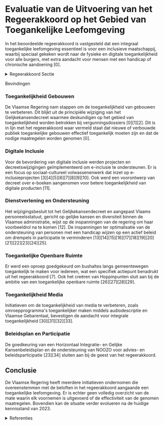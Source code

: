 # Evaluatie van de Uitvoering van het Regeerakkoord op het Gebied van Toegankelijke Leefomgeving

In het beoordeelde regeerakkoord is vastgesteld dat een integraal toegankelijke leefomgeving essentieel is voor een inclusieve maatschappij, waarbij speciaal gekeken wordt naar de fysieke en digitale toegankelijkheid voor alle burgers, met extra aandacht voor mensen met een handicap of chronische aandoening \[0\].

<details>
        <summary>Regeerakkoord Sectie </summary>
        <p>3.2.4 Toegankelijke leefomgeving Een integraal toegankelijke leefomgeving is de sleutel tot een maatschappij waarin iedereen gelijke kansen heeft. We kiezen voor een inclusieve maatschappij, met oog voor de fysieke en digitale administratieve toeganke-lijkheid voor alle burgers en met gespeciali-seerde dienstverlening op maat voor mensen met een handicap of chronische aandoening. Het gaat daarbij dus niet alleen om personen met een handicap, maar ook oudere mensen, mensen met een tijdelijke handicap of ouders met een kinderwagen. De Vlaamse overheid zet zelf de toon door vanuit de verschillende beleidsdomeinen gerichte, coherente ambities voorop te stellen en integrale toegankelijk-heid, niet in het minst van personen met een handicap, als absolute kwaliteitsvoorwaarde in te schrijven binnen het beleid. Zo wordt het een automatisme binnen de werking van alle Vlaamse beleidsdomeinen. We vervullen als overheid hierbij een voorbeeldrol door onze dienstverlening, zowel fysiek als digitaal, integraal toegankelijk te maken en te ontdoen van drempels die participatie in de weg staan. Ook gemeenten stimuleren we om een integraal toegankelijkheidsbeleid te voeren. Inter is hierbij de partner om dit mee te realiseren. Op basis van de lopende evalu-atie bekijken we of en hoe we de werking van Inter kunnen optimaliseren. We gaan ook na hoe er beter gegarandeerd kan worden dat nieuwe of verbouwde publiek toegankelijke gebouwen effectief toegankelijk zijn en nemen de nodige maatregelen. </p>
        </details> 

Bevindingen

### Toegankelijkheid Gebouwen

De Vlaamse Regering nam stappen om de toegankelijkheid van gebouwen te verbeteren. Dit blijkt uit de principiële wijziging van het Gelijkekansendecreet waarmee deskundigen op het gebied van toegankelijkheid worden betrokken bij vergunningsdossiers \[0\]\[1\]\[2\]. Dit is in lijn met het regeerakkoord waar vermeld staat dat nieuwe of verbouwde publiek toegankelijke gebouwen effectief toegankelijk moeten zijn en dat de nodige maatregelen worden genomen \[0\].

### Digitale Inclusie

Voor de bevordering van digitale inclusie werden projecten en decreetswijzigingen geïmplementeerd om e-inclusie te ondersteunen. Er is een focus op sociaal-cultureel volwassenenwerk dat inzet op e-inclusieprojecten \[3\]\[4\]\[5\]\[6\]\[7\]\[8\]\[9\]\[10\]. Ook werd een voorontwerp van decreet over e-boeken aangenomen voor betere toegankelijkheid van digitale producten \[11\].

### Dienstverlening en Ondersteuning

Het wijzigingsbesluit tot het Gelijkekansendecreet en aangepast Vlaams personeelsstatuut, gericht op gelijke kansen en diversiteit binnen de Vlaamse administratie, wijst op de inspanningen van de regering om haar voorbeeldrol na te komen \[12\]. De inspanningen ter optimalisatie van de ondersteuning van personen met een handicap wijzen op een actief beleid om drempels in participatie te verminderen \[13\]\[14\]\[15\]\[16\]\[17\]\[18\]\[19\]\[20\]\[21\]\[22\]\[23\]\[24\]\[25\].

### Toegankelijke Openbare Ruimte

Er werd een oproep goedgekeurd om bushaltes langs gemeentewegen toegankelijk te maken voor iedereen, wat een specifiek actiepunt benadrukt uit het regeerakkoord \[7\]. Ook het creëren van Hoppinpunten sluit aan bij de ambitie van een toegankelijke openbare ruimte \[26\]\[27\]\[28\]\[29\].

### Toegankelijkheid Media

Initiatieven om de toegankelijkheid van media te verbeteren, zoals omroepprogramma's toegankelijker maken middels audiodescriptie en Vlaamse Gebarentaal, bevestigen de aandacht voor integrale toegankelijkheid \[30\]\[31\]\[32\]\[33\].

### Beleidsplan en Participatie

De goedkeuring van een Horizontaal Integratie- en Gelijke Kansenbeleidsplan en de ondersteuning van NOOZO voor advies- en beleidsparticipatie \[23\]\[34\] sluiten aan bij de geest van het regeerakkoord.

## Conclusie

De Vlaamse Regering heeft meerdere initiatieven ondernomen die overeenstemmen met de beloften in het regeerakkoord aangaande een toegankelijke leefomgeving. Er is echter geen volledig overzicht van de mate waarin elk voornemen is uitgevoerd of de effectiviteit van de genomen maatregelen. Bovendien kan de situatie verder evolueren na de huidige kennisstand van 2023.

<details>
        <summary> Referenties</summary>
        **[\[0\]](http://themis.vlaanderen.be/id/nieuwsbericht/651AD51951A2D987E57E30E1)** : **(2023-10-06)** Wijziging Gelijkekansendecreet rond vier thema's: antidiscriminatiebeleid, horizontaal gelijkekansenbeleid, erkenning partnerorganisaties en toegankelijkheid gebouwen Voorontwerp van decreet tot wijzi... 

**[\[1\]](http://themis.vlaanderen.be/id/nieuwsbericht/6492B2662D77B42474D4D9C1)** : **(2023-06-23)** Wijziging gelijkekansendecreet rond vier thema's: antidiscriminatiebeleid, horizontaal gelijkekansenbeleid, erkenning partnerorganisaties en toegankelijkheid gebouwen Voorontwerp van decreet tot wijzi... 

**[\[2\]](http://themis.vlaanderen.be/id/nieuwsbericht/6578585FE2E2C9E5814C0357)** : **(2023-12-15)** Wijziging Gelijkekansendecreet rond vier thema's: antidiscriminatiebeleid, horizontaal gelijkekansenbeleid, erkenning partnerorganisaties en toegankelijkheid gebouwen Ontwerpdecreet tot wijziging van ... 

**[\[3\]](http://themis.vlaanderen.be/id/nieuwsbrief-info/61E7C648364ED9000800020D)** : **(2022-01-21)** Vastleggen maatschappelijke uitdagingen in het kader van projectsubsidies sociaal-cultureel volwassenenwerk   De Vlaamse Regering wil binnen de projectregeling van het decreet sociaal- cultureel volwa... 

**[\[4\]](http://themis.vlaanderen.be/id/resource/5e5a8150-4925-11ec-94bb-99a9d1e168fe)** : **(2021-01-22)** Maatschappelijke uitdagingen projectsubsidies sociaal-cultureel volwassenenwerk: e-inclusie   De Vlaamse Regering keurt het voorstel goed met de  prioritaire maatschappelijke uitdagingen in het kader ... 

**[\[5\]](http://themis.vlaanderen.be/id/resource/777af580-4924-11ec-94bb-99a9d1e168fe)** : **(2021-04-02)** Plan Vlaamse Veerkracht: Project 'Digibanken: verkleinen van de ongelijke digitale kloof (e-inclusie)' Digibanken: verkleinen van de ongelijke digitale kloof (e-inclusie)  Volgens de ‘Barometer Digita... 

**[\[6\]](http://themis.vlaanderen.be/id/nieuwsbrief-info/60EE9BDD364ED900080014E1)** : **(2021-07-16)** Plan Vlaamse Veerkracht: toewijzing middelen 'Iedereen Digitaal' Iedereen Digitaal Drie ontwerpbesluiten van de Vlaamse Regering  Een van de belangrijke pijlers binnen het relanceplan 'Vlaamse Veerkra... 

**[\[7\]](http://themis.vlaanderen.be/id/resource/5e34c650-4924-11ec-94bb-99a9d1e168fe)** : **(2021-04-02)** Projectoproep ‘Masterplan Toegankelijke haltes’   Voor de opstart van het Masterplan Toegankelijkheid  in 2021 wordt een oproep gelanceerd om de bus-  en tramhaltes van het kernnet en het aanvullend n... 

**[\[8\]](http://themis.vlaanderen.be/id/nieuwsbrief-info/62CD5EAD8E6C4430A8898859)** : **(2022-07-15)** Plan Vlaamse Veerkracht: voorwaarden subsidie gemeenten en steden voor uitrol e-inclusiebeleid Subsidiëring uitrol e-inclusiebeleid Ontwerpbesluit van de Vlaamse Regering houdende de bepaling van de v... 

**[\[9\]](http://themis.vlaanderen.be/id/nieuwsbericht/6513D0963605E1AC863C0320)** : **(2023-09-29)** Subsidie projectplan digitale inclusie Vier ontwerpbesluiten van de Vlaamse Regering houdende toekenning van een projectsubsidie aan de agentschappen integratie en inburgering en het Huis van het Nede... 

**[\[10\]](http://themis.vlaanderen.be/id/nieuwsbrief-info/607FE961364ED900080004E0)** : **(2021-04-23)** Plan Vlaamse Veerkracht: Omgevingsloket - digitalisering inzageloket en omgevingscheck Het Omgevingsloket: digitalisering inzage-loket en omgevingscheck  Digitale transformatie is één van de zeven spe... 

**[\[11\]](http://themis.vlaanderen.be/id/nieuwsbericht/64A2F3882D77B42474D4F1B6)** : **(2023-07-07)** Voorontwerp van decreet over e-boeken en bijbehorende software Voorontwerp van decreet over e-boeken en bijbehorende software  De Toegankelijkheidsrichtlijn heeft als algemene doelstelling het verbete... 

**[\[12\]](http://themis.vlaanderen.be/id/nieuwsbericht/65818F9EE2E2C9E5814C22AC)** : **(2023-12-22)** Bevordering en ondersteuning Gelijkekansen- en diversiteitsbeleid in de Vlaamse administratie: wijzigingsbesluit Voorontwerp van besluit van de Vlaamse Regering tot wijziging van het besluit van de Vl... 

**[\[13\]](http://themis.vlaanderen.be/id/resource/cec3ada0-4929-11ec-94bb-99a9d1e168fe)** : **(2020-04-24)** Ondersteuning van personen met een handicap: optimalisaties Voorontwerp van besluit van de Vlaamse Regering tot aanpassing van een aantal besluiten van de Vlaamse Regering over de ondersteuning van pe... 

**[\[14\]](http://themis.vlaanderen.be/id/resource/9ffc2a00-492a-11ec-94bb-99a9d1e168fe)** : **(2020-02-21)** Ondersteuning van personen met een handicap: optimalisaties Voorontwerp van besluit van de Vlaamse Regering tot aanpassing van een aantal besluiten van de Vlaamse Regering over de ondersteuning van pe... 

**[\[15\]](http://themis.vlaanderen.be/id/nieuwsbericht/64AD145F0592342F299DB844)** : **(2023-07-14)** Ondersteuning personen met een handicap: definitieve regelgevende verankering van de Vlaamse toeleidingscommissie Voorontwerp van besluit van de Vlaamse Regering tot wijziging van een aantal besluiten... 

**[\[16\]](http://themis.vlaanderen.be/id/nieuwsbrief-info/637CA2E334B8770AF8FDF2B5)** : **(2022-11-25)** Sector personen met een handicap: uitvoering Zesde Vlaams Intersectoraal Akkoord (VIA6) Ontwerpbesluit van de Vlaamse Regering tot wijziging van verschillende besluiten van de Vlaamse Regering ter uit... 

**[\[17\]](http://themis.vlaanderen.be/id/nieuwsbrief-info/62722E961C4A193816C3062A)** : **(2022-05-06)** Sector personen met een handicap: uitvoering Zesde Vlaams Intersectoraal Akkoord (VIA6) Voorontwerp van besluit van de Vlaamse Regering tot wijziging van verschillende besluiten van de Vlaamse Regerin... 

**[\[18\]](http://themis.vlaanderen.be/id/nieuwsbrief-info/6231A2BB6BB7B593CFC189CB)** : **(2022-03-18)** Subsidie academische werkplaats de-institutionalisering 'Ruimte voor handicap' Ontwerpbesluit van de Vlaamse Regering tot toekenning van een subsidie voor academische werkplaats de-institutionaliserin... 

**[\[19\]](http://themis.vlaanderen.be/id/nieuwsbrief-info/632046505CD4B179BD8709E2)** : **(2022-09-16)** Experiment voor de gedeeltelijke terbeschikkingstelling van budgetten voor niet-rechtstreeks toegankelijke zorg en ondersteuning aan personen met een handicap in prioriteitengroep twee Ontwerpbesluit ... 

**[\[20\]](http://themis.vlaanderen.be/id/resource/43ff29e0-492b-11ec-94bb-99a9d1e168fe)** : **(2019-12-20)** Verlenging openbare dienstverplichting voor het vervoer van personen met een handicap of een ernstig beperkte mobiliteit Voorontwerp van besluit van de Vlaamse Regering tot wijziging van artikel 3 van... 

**[\[21\]](http://themis.vlaanderen.be/id/nieuwsbericht/65781F04E2E2C9E5814C0176)** : **(2023-12-15)** Besluit besteding persoonsvolgend budget: wegwerken onduidelijkheden en inconsistenties Voorontwerp van besluit van de Vlaamse Regering tot wijziging van het besluit van de Vlaamse Regering van 24 jun... 

**[\[22\]](http://themis.vlaanderen.be/id/nieuwsbericht/63C7B52117E4B551F4BD08E2)** : **(2023-01-20)** Individuele materiële bijstand voor de sociale integratie van personen met een handicap: wijzigingsbesluit Ontwerpbesluit van de Vlaamse Regering tot wijziging van het besluit van de Vlaamse regering ... 

**[\[23\]](http://themis.vlaanderen.be/id/resource/0159b050-4927-11ec-94bb-99a9d1e168fe)** : **(2020-10-23)** Horizontaal Integratie- en Gelijke Kansenbeleidsplan 2020-2024: herverdelingsbesluit A. Ontwerp van beleidsplan B. Ontwerpbesluit van de Vlaamse Regering tot herverdeling vanuit een provisioneel kredi... 

**[\[24\]](http://themis.vlaanderen.be/id/resource/ffcd9540-492a-11ec-94bb-99a9d1e168fe)** : **(2020-01-24)** Ondersteuning personen met een handicap: aanpassing besluiten Voorontwerp van besluit van de Vlaamse Regering tot aanpassing van een aantal besluiten van de Vlaamse Regering over de ondersteuning van ... 

**[\[25\]](http://themis.vlaanderen.be/id/nieuwsbrief-info/633BDA54EB2A31D34EEC5DF5)** : **(2022-10-07)** Schriftelijke vraag van 26 september 2022 van Maurits Vande Reyde, gesteld aan alle Vlaamse ministers, betreffende “Websites en apps Vlaamse overheid – Toegankelijkheid” 

**[\[26\]](http://themis.vlaanderen.be/id/nieuwsbrief-info/60ED6017364ED90008001431)** : **(2021-07-16)** Implementatiekader hoppinpunten of mobiliteitsknooppunten Voorontwerp van besluit van de Vlaamse Regering over de Hoppinpunten en tot wijziging van het besluit van de Vlaamse Regering van 25 januari 2... 

**[\[27\]](http://themis.vlaanderen.be/id/nieuwsbrief-info/6194C9B7364ED90008000174)** : **(2021-11-19)** Implementatiekader hoppinpunten of mobiliteitsknooppunten Voorontwerp van besluit van de Vlaamse Regering over de Hoppinpunten en tot wijziging van het besluit van de Vlaamse Regering van 25 januari 2... 

**[\[28\]](http://themis.vlaanderen.be/id/nieuwsbrief-info/62CE858A8E6C4430A889894B)** : **(2022-07-15)** Pilootfase mogelijkheden rechtstreeks toegankelijke hulp: wijzigingsbesluit Voorontwerp van besluit van de Vlaamse Regering tot wijziging van het besluit van de Vlaamse Regering van 22 februari 2013 b... 

**[\[29\]](http://themis.vlaanderen.be/id/nieuwsbrief-info/6320413E5CD4B179BD8709A4)** : **(2022-09-16)** Pilootfase mogelijkheden rechtstreeks toegankelijke hulp: wijzigingsbesluit Ontwerpbesluit van de Vlaamse Regering tot wijziging van het besluit van de Vlaamse Regering van 22 februari 2013 betreffend... 

**[\[30\]](http://themis.vlaanderen.be/id/nieuwsbrief-info/63904A06C2B90D4571CF766A)** : **(2022-12-09)** Tijdspad en quota voor het toegankelijk maken van omroepprogramma's Voorontwerp van besluit van de Vlaamse Regering over de vastlegging van een tijdspad en quota voor het toegankelijk maken van omroep... 

**[\[31\]](http://themis.vlaanderen.be/id/nieuwsbrief-info/634678771EA6B745D23CB83E)** : **(2022-10-14)** Tijdspad en quota voor het toegankelijk maken van omroepprogramma's Voorontwerp van besluit van de Vlaamse Regering over de vastlegging van een tijdspad en quota voor het toegankelijk maken van omroep... 

**[\[32\]](http://themis.vlaanderen.be/id/nieuwsbericht/63CFCCEE17E4B551F4BD0FF1)** : **(2023-01-27)** Tijdspad en quota voor het toegankelijk maken van omroepprogramma's Ontwerpbesluit van de Vlaamse Regering over de vastlegging van een tijdspad en quota voor het toegankelijk maken van omroepprogramma... 

**[\[33\]](http://themis.vlaanderen.be/id/resource/d9929fe0-4927-11ec-94bb-99a9d1e168fe)** : **(2020-07-17)** Uitvoering VIA5 social/non-profit voor de sector personen met een handicap Voorontwerp van besluit van de Vlaamse Regering tot wijziging van verschillende besluiten van de Vlaamse Regering ter uitvoer... 

**[\[34\]](http://themis.vlaanderen.be/id/nieuwsbrief-info/61B86811364ED900090012DC)** : **(2021-12-17)** Vlaamse advies- en beleidsparticipatieraad van personen met een handicap: erkenningsvoorwaarden, erkenningsprocedure en toezicht Ontwerpbesluit van de Vlaamse Regering houdende de erkenningsvoorwaarde... 
        </details> 

